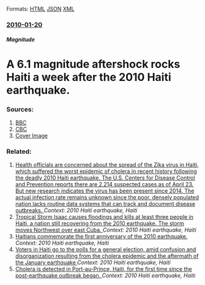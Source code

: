 
Formats: [HTML](/news/2010/01/20/a-6-1-magnitude-aftershock-rocks-haiti-a-week-after-the-2010-haiti-earthquake.html)  [JSON](/news/2010/01/20/a-6-1-magnitude-aftershock-rocks-haiti-a-week-after-the-2010-haiti-earthquake.json)  [XML](/news/2010/01/20/a-6-1-magnitude-aftershock-rocks-haiti-a-week-after-the-2010-haiti-earthquake.xml)  

### [2010-01-20](/news/2010/01/20/index.md)

##### Magnitude
# A 6.1 magnitude aftershock rocks Haiti a week after the 2010 Haiti earthquake. 




### Sources:

1. [BBC](http://news.bbc.co.uk/2/hi/americas/8469800.stm)
2. [CBC](http://www.cbc.ca/world/story/2010/01/20/haiti-earthquake.html)
2. [Cover Image](https://i.cbc.ca/1.2081937.1381981106!/httpImage/image.jpg_gen/derivatives/16x9_1180/tp-haiti-marines-cp-7974597.jpg)

### Related:

1. [Health officials are concerned about the spread of the Zika virus in Haiti, which suffered the worst epidemic of cholera in recent history following the deadly 2010 Haiti earthquake. The U.S. Centers for Disease Control and Prevention reports there are 2,214 suspected cases as of April 23. But new research indicates the virus has been present since 2014. The actual infection rate remains unknown since the poor, densely populated nation lacks routine data systems that can track and document disease outbreaks. ](/news/2016/05/23/health-officials-are-concerned-about-the-spread-of-the-zika-virus-in-haiti-which-suffered-the-worst-epidemic-of-cholera-in-recent-history-f.md) _Context: 2010 Haiti earthquake, Haiti_
2. [Tropical Storm Isaac causes floodings and kills at least three people in Haiti, a nation still recovering from the 2010 earthquake. The storm moves Northwest over east Cuba. ](/news/2012/08/25/tropical-storm-isaac-causes-floodings-and-kills-at-least-three-people-in-haiti-a-nation-still-recovering-from-the-2010-earthquake-the-stor.md) _Context: 2010 Haiti earthquake, Haiti_
3. [Haitians commemorate the first anniversary of the 2010 earthquake. ](/news/2011/01/12/haitians-commemorate-the-first-anniversary-of-the-2010-earthquake.md) _Context: 2010 Haiti earthquake, Haiti_
4. [Voters in Haiti go to the polls for a general election, amid confusion and disorganization resulting from the cholera epidemic and the aftermath of the January earthquake ](/news/2010/11/28/voters-in-haiti-go-to-the-polls-for-a-general-election-amid-confusion-and-disorganization-resulting-from-the-cholera-epidemic-and-the-after.md) _Context: 2010 Haiti earthquake, Haiti_
5. [Cholera is detected in Port-au-Prince, Haiti, for the first time since the post-earthquake outbreak began. ](/news/2010/10/24/cholera-is-detected-in-port-au-prince-haiti-for-the-first-time-since-the-post-earthquake-outbreak-began.md) _Context: 2010 Haiti earthquake, Haiti_
